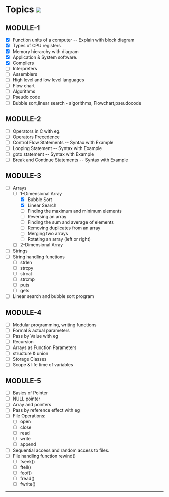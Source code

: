 # Topics ![](https://geps.dev/progress/12?dangerColor=800000&warningColor=ff9900&successColor=006600)

## MODULE-1

- [x] Function units of a computer -- Explain with block diagram
- [x] Types of CPU registers
- [x] Memory hierarchy with diagram
- [x] Application & System software.
- [x] Compilers
- [ ] Interpreters
- [ ] Assemblers
- [ ] High level and low level languages
- [ ] Flow chart
- [ ] Algorithms
- [ ] Pseudo code
- [ ] Bubble sort,linear search - algorithms, Flowchart,pseudocode

## MODULE-2

- [ ] Operators in C with eg.
- [ ] Operators Precedence
- [ ] Control Flow Statements -- Syntax with Example
- [ ] Looping Statement -- Syntax with Example
- [ ] goto statement -- Syntax with Example
- [ ] Break and Continue Statements -- Syntax with Example

## MODULE-3

- [ ] Arrays
  - [ ] 1-Dimensional Array
    - [x] Bubble Sort
    - [x] Linear Search
    - [ ] Finding the maximum and minimum elements
    - [ ] Reversing an array
    - [ ] Finding the sum and average of elements
    - [ ] Removing duplicates from an array
    - [ ] Merging two arrays
    - [ ] Rotating an array (left or right)
  - [ ] 2-Dimensional Array
- [ ] Strings
- [ ] String handling functions
  - [ ] strlen
  - [ ] strcpy
  - [ ] strcat
  - [ ] strcmp
  - [ ] puts
  - [ ] gets
- [ ] Linear search and bubble sort program

## MODULE-4

- [ ] Modular programming, writing functions
- [ ] Formal & actual parameters
- [ ] Pass by Value with eg
- [ ] Recursion
- [ ] Arrays as Function Parameters
- [ ] structure & union
- [ ] Storage Classes
- [ ] Scope & life time of variables

## MODULE-5

- [ ] Basics of Pointer
- [ ] NULL pointer
- [ ] Array and pointers
- [ ] Pass by reference effect with eg
- [ ] File Operations:
  - [ ] open
  - [ ] close
  - [ ] read
  - [ ] write
  - [ ] append
- [ ] Sequential access and random access to files.
- [ ] File handling function rewind()
  - [ ] fseek()
  - [ ] ftell()
  - [ ] feof()
  - [ ] fread()
  - [ ] fwrite()

---

